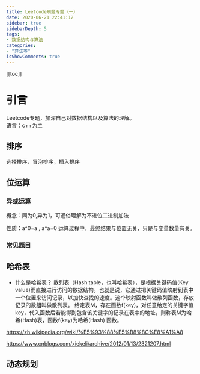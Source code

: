 ```yaml
---
title: Leetcode刷题专题（一）
date: 2020-06-21 22:41:12
sidebar: true
sidebarDepth: 5
tags:
- 数据结构与算法
categories:
- "算法等"
isShowComments: true
---
```

[[toc]]
# 引言

Leetcode专题，加深自己对数据结构以及算法的理解。<br/>
语言：c++为主

## 排序

选择排序，冒泡排序，插入排序

## 位运算

### 异或运算

概念：同为0,异为1，可通俗理解为不进位二进制加法

性质：a^0=a , a^a=0
运算过程中，最终结果与位置无关，只是与变量数量有关。

### 常见题目

## 哈希表

- 什么是哈希表？
散列表（Hash table，也叫哈希表），是根据关键码值(Key value)而直接进行访问的数据结构。也就是说，它通过把关键码值映射到表中一个位置来访问记录，以加快查找的速度。这个映射函数叫做散列函数，存放记录的数组叫做散列表。
给定表M，存在函数f(key)，对任意给定的关键字值key，代入函数后若能得到包含该关键字的记录在表中的地址，则称表M为哈希(Hash)表，函数f(key)为哈希(Hash) 函数。

https://zh.wikipedia.org/wiki/%E5%93%88%E5%B8%8C%E8%A1%A8

https://www.cnblogs.com/xiekeli/archive/2012/01/13/2321207.html


## 动态规划



